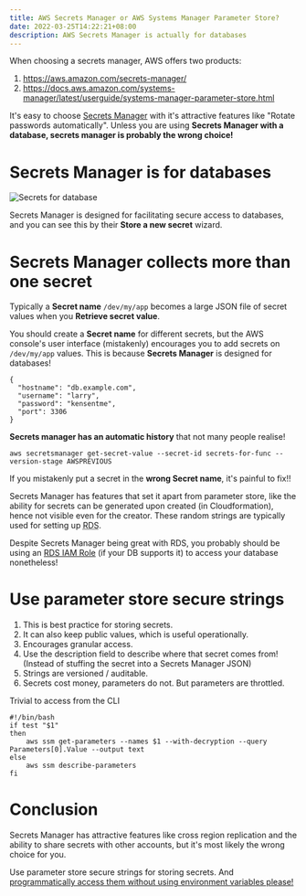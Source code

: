 ```yaml
---
title: AWS Secrets Manager or AWS Systems Manager Parameter Store?
date: 2022-03-25T14:22:21+08:00
description: AWS Secrets Manager is actually for databases
---
```


When choosing a secrets manager, AWS offers two products:

1. https://aws.amazon.com/secrets-manager/
2. https://docs.aws.amazon.com/systems-manager/latest/userguide/systems-manager-parameter-store.html

It's easy to choose [Secrets Manager](https://aws.amazon.com/secrets-manager/)
with it's attractive features like "Rotate passwords automatically". Unless you are using **Secrets Manager
with a database, secrets manager is probably the wrong choice!**

# Secrets Manager is for databases

<img src="https://s.natalian.org/2022-03-25/database.png" alt="Secrets for database">

Secrets Manager is designed for facilitating secure access to databases, and you can see this
by their **Store a new secret** wizard.

# Secrets Manager collects more than one secret

Typically a **Secret name** `/dev/my/app` becomes a large JSON file of secret values when you **Retrieve secret value**.

You should create a **Secret name** for different secrets, but the AWS
console's user interface (mistakenly) encourages you to add secrets on `/dev/my/app`
values. This is because **Secrets Manager** is designed for databases!

    {
      "hostname": "db.example.com",
      "username": "larry",
      "password": "kensentme",
      "port": 3306
    }

**Secrets manager has an automatic history** that not many people realise!

    aws secretsmanager get-secret-value --secret-id secrets-for-func --version-stage AWSPREVIOUS

If you mistakenly put a secret in the **wrong Secret name**, it's painful to fix!!

Secrets Manager has features that set it apart from parameter store, like the
ability for secrets can be generated upon created (in Cloudformation), hence
not visible even for the creator. These random strings are typically used for
setting up <abbr title="Amazon Relational Database Service">RDS</abbr>.

Despite Secrets Manager being great with RDS, you probably should be using an [RDS IAM Role](https://docs.aws.amazon.com/AmazonRDS/latest/UserGuide/UsingWithRDS.IAM.html) (if your DB supports it) to access your database nonetheless!

# Use parameter store secure strings

1. This is best practice for storing secrets.
2. It can also keep public values, which is useful operationally.
3. Encourages granular access.
4. Use the description field to describe where that secret comes from! (Instead of stuffing the secret into a Secrets Manager JSON)
5. Strings are versioned / auditable.
6. Secrets cost money, parameters do not. But parameters are throttled.

Trivial to access from the CLI

    #!/bin/bash
    if test "$1"
    then
    	aws ssm get-parameters --names $1 --with-decryption --query Parameters[0].Value --output text
    else
    	aws ssm describe-parameters
    fi

# Conclusion

Secrets Manager has attractive features like cross region replication and the
ability to share secrets with other accounts, but it's most likely the wrong
choice for you.

Use parameter store secure strings for storing secrets. And [programmatically access them without using environment variables please!](/blog/2022/env-secrets/)
